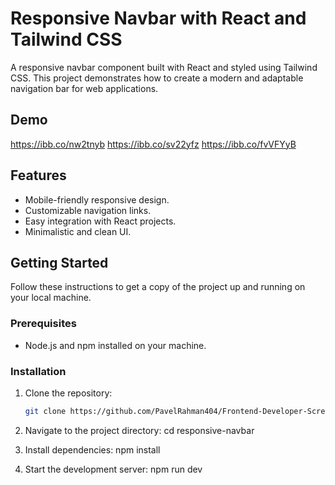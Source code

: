 # Responsive Navbar with React and Tailwind CSS

A responsive navbar component built with React and styled using Tailwind CSS. This project demonstrates how to create a modern and adaptable navigation bar for web applications.

## Demo

https://ibb.co/nw2tnyb
https://ibb.co/sv22yfz
https://ibb.co/fvVFYyB

## Features

- Mobile-friendly responsive design.
- Customizable navigation links.
- Easy integration with React projects.
- Minimalistic and clean UI.

## Getting Started

Follow these instructions to get a copy of the project up and running on your local machine.

### Prerequisites

- Node.js and npm installed on your machine.

### Installation

1. Clone the repository:

   ```bash
   git clone https://github.com/PavelRahman404/Frontend-Developer-Screening-Test.git

2. Navigate to the project directory:
    cd responsive-navbar

3. Install dependencies:
    npm install

4. Start the development server:
   npm run dev

   

